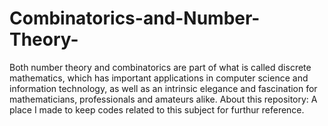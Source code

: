 # Combinatorics-and-Number-Theory-
Both number theory and combinatorics are part of what is called discrete mathematics, which has important applications in computer science and information technology, 
as well as an intrinsic elegance and fascination for mathematicians, professionals and amateurs alike.
About this repository: A place I made to keep codes related to this subject for furthur reference. 
